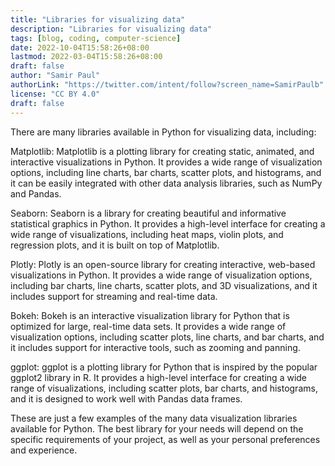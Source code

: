 ```yaml
---
title: "Libraries for visualizing data"
description: "Libraries for visualizing data"
tags: [blog, coding, computer-science]
date: 2022-10-04T15:58:26+08:00
lastmod: 2022-03-04T15:58:26+08:00
draft: false
author: "Samir Paul"
authorLink: "https://twitter.com/intent/follow?screen_name=SamirPaulb"
license: "CC BY 4.0"
draft: false
---
```



There are many libraries available in Python for visualizing data, including:

Matplotlib: Matplotlib is a plotting library for creating static, animated, and interactive visualizations in Python. It provides a wide range of visualization options, including line charts, bar charts, scatter plots, and histograms, and it can be easily integrated with other data analysis libraries, such as NumPy and Pandas.

Seaborn: Seaborn is a library for creating beautiful and informative statistical graphics in Python. It provides a high-level interface for creating a wide range of visualizations, including heat maps, violin plots, and regression plots, and it is built on top of Matplotlib.

Plotly: Plotly is an open-source library for creating interactive, web-based visualizations in Python. It provides a wide range of visualization options, including bar charts, line charts, scatter plots, and 3D visualizations, and it includes support for streaming and real-time data.

Bokeh: Bokeh is an interactive visualization library for Python that is optimized for large, real-time data sets. It provides a wide range of visualization options, including scatter plots, line charts, and bar charts, and it includes support for interactive tools, such as zooming and panning.

ggplot: ggplot is a plotting library for Python that is inspired by the popular ggplot2 library in R. It provides a high-level interface for creating a wide range of visualizations, including scatter plots, bar charts, and histograms, and it is designed to work well with Pandas data frames.

These are just a few examples of the many data visualization libraries available for Python. The best library for your needs will depend on the specific requirements of your project, as well as your personal preferences and experience.



